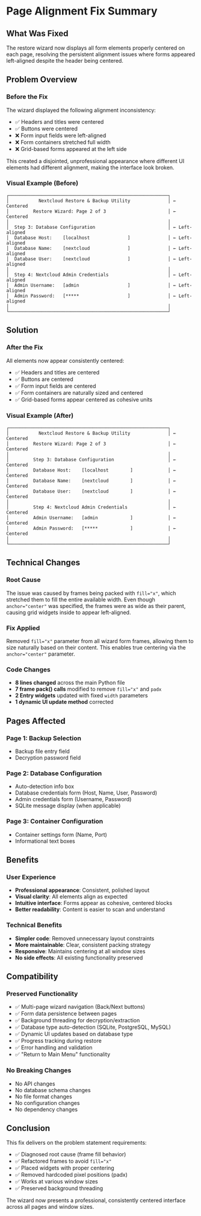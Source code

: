 # Page Alignment Fix Summary

## What Was Fixed

The restore wizard now displays all form elements properly centered on each page, resolving the persistent alignment issues where forms appeared left-aligned despite the header being centered.

## Problem Overview

### Before the Fix
The wizard displayed the following alignment inconsistency:
- ✅ Headers and titles were centered
- ✅ Buttons were centered
- ❌ Form input fields were left-aligned
- ❌ Form containers stretched full width
- ❌ Grid-based forms appeared at the left side

This created a disjointed, unprofessional appearance where different UI elements had different alignment, making the interface look broken.

### Visual Example (Before)
```
┌───────────────────────────────────────────────────────────┐
│           Nextcloud Restore & Backup Utility              │ ← Centered
│         Restore Wizard: Page 2 of 3                       │ ← Centered
│                                                           │
│  Step 3: Database Configuration                           │ ← Left-aligned
│  Database Host:    [localhost              ]              │ ← Left-aligned
│  Database Name:    [nextcloud              ]              │ ← Left-aligned
│  Database User:    [nextcloud              ]              │ ← Left-aligned
│                                                           │
│  Step 4: Nextcloud Admin Credentials                      │ ← Left-aligned
│  Admin Username:   [admin                  ]              │ ← Left-aligned
│  Admin Password:   [*****                  ]              │ ← Left-aligned
│                                                           │
└───────────────────────────────────────────────────────────┘
```

## Solution

### After the Fix
All elements now appear consistently centered:
- ✅ Headers and titles are centered
- ✅ Buttons are centered
- ✅ Form input fields are centered
- ✅ Form containers are naturally sized and centered
- ✅ Grid-based forms appear centered as cohesive units

### Visual Example (After)
```
┌───────────────────────────────────────────────────────────┐
│           Nextcloud Restore & Backup Utility              │ ← Centered
│         Restore Wizard: Page 2 of 3                       │ ← Centered
│                                                           │
│         Step 3: Database Configuration                    │ ← Centered
│         Database Host:    [localhost        ]             │ ← Centered
│         Database Name:    [nextcloud        ]             │ ← Centered
│         Database User:    [nextcloud        ]             │ ← Centered
│                                                           │
│         Step 4: Nextcloud Admin Credentials               │ ← Centered
│         Admin Username:   [admin            ]             │ ← Centered
│         Admin Password:   [*****            ]             │ ← Centered
│                                                           │
└───────────────────────────────────────────────────────────┘
```

## Technical Changes

### Root Cause
The issue was caused by frames being packed with `fill="x"`, which stretched them to fill the entire available width. Even though `anchor="center"` was specified, the frames were as wide as their parent, causing grid widgets inside to appear left-aligned.

### Fix Applied
Removed `fill="x"` parameter from all wizard form frames, allowing them to size naturally based on their content. This enables true centering via the `anchor="center"` parameter.

### Code Changes
- **8 lines changed** across the main Python file
- **7 frame pack() calls** modified to remove `fill="x"` and `padx`
- **2 Entry widgets** updated with fixed `width` parameters
- **1 dynamic UI update method** corrected

## Pages Affected

### Page 1: Backup Selection
- Backup file entry field
- Decryption password field

### Page 2: Database Configuration  
- Auto-detection info box
- Database credentials form (Host, Name, User, Password)
- Admin credentials form (Username, Password)
- SQLite message display (when applicable)

### Page 3: Container Configuration
- Container settings form (Name, Port)
- Informational text boxes

## Benefits

### User Experience
- **Professional appearance**: Consistent, polished layout
- **Visual clarity**: All elements align as expected
- **Intuitive interface**: Forms appear as cohesive, centered blocks
- **Better readability**: Content is easier to scan and understand

### Technical Benefits
- **Simpler code**: Removed unnecessary layout constraints
- **More maintainable**: Clear, consistent packing strategy
- **Responsive**: Maintains centering at all window sizes
- **No side effects**: All existing functionality preserved

## Compatibility

### Preserved Functionality
- ✅ Multi-page wizard navigation (Back/Next buttons)
- ✅ Form data persistence between pages
- ✅ Background threading for decryption/extraction
- ✅ Database type auto-detection (SQLite, PostgreSQL, MySQL)
- ✅ Dynamic UI updates based on database type
- ✅ Progress tracking during restore
- ✅ Error handling and validation
- ✅ "Return to Main Menu" functionality

### No Breaking Changes
- No API changes
- No database schema changes
- No file format changes
- No configuration changes
- No dependency changes

## Conclusion

This fix delivers on the problem statement requirements:
- ✅ Diagnosed root cause (frame fill behavior)
- ✅ Refactored frames to avoid `fill="x"`
- ✅ Placed widgets with proper centering
- ✅ Removed hardcoded pixel positions (padx)
- ✅ Works at various window sizes
- ✅ Preserved background threading

The wizard now presents a professional, consistently centered interface across all pages and window sizes.
